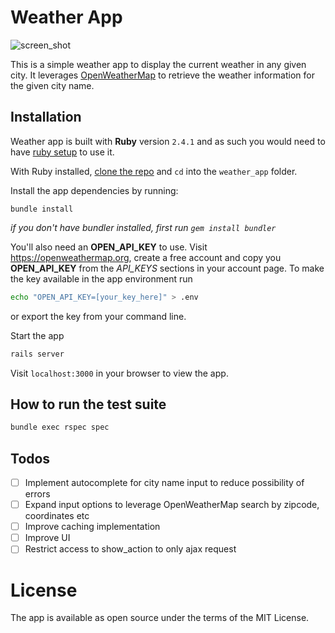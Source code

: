 # Weather App
![screen_shot](http://res.cloudinary.com/di39drj0g/image/upload/v1500552682/Screen_Shot_2017-07-20_at_1.11.04_PM_qkbjgf.png)

This is a simple weather app to display the current weather in any given city. It leverages [OpenWeatherMap](https://openweathermap.org/) to retrieve the weather information for the given city name.

## Installation
Weather app is built with **Ruby** version `2.4.1` and as such you would need to have [ruby setup](https://www.ruby-lang.org/en/downloads/) to use it.

With Ruby installed, [clone the repo](git@github.com:andela-ooranagwa/weather_app.git) and `cd` into the `weather_app` folder.

Install the app dependencies by running:
```
bundle install
```

_if you don't have bundler installed, first run `gem install bundler`_

You'll also need an **OPEN_API_KEY** to use. Visit https://openweathermap.org, create a free account and copy you **OPEN_API_KEY** from the *API_KEYS* sections in your account page.
To make the key available in the app environment run
```bash
echo "OPEN_API_KEY=[your_key_here]" > .env
```
or export the key from your command line.

Start the app
```bash
rails server
```

Visit `localhost:3000` in your browser to view the app.

## How to run the test suite

```bash
bundle exec rspec spec
```

## Todos
- [ ] Implement autocomplete for city name input to reduce possibility of errors
- [ ] Expand input options to leverage OpenWeatherMap search by zipcode, coordinates etc
- [ ] Improve caching implementation
- [ ] Improve UI
- [ ] Restrict access to show_action to only ajax request

# License

The app is available as open source under the terms of the MIT License.
